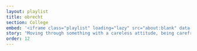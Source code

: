 ```yaml
---
layout: playlist
title: obrecht
section: College
embed: '<iframe class="playlist" loading="lazy" src="about:blank" data-src="https://open.spotify.com/embed/playlist/3cPSALCs8fnItvkIRrpXtH" width="100%" height="380" frameborder="0" allowtransparency="true" allow="autoplay; clipboard-write; encrypted-media; fullscreen; picture-in-picture" title="Spotify playlist"></iframe>'
story: "Moving through something with a careless attitude, being carefree"
order: 12
---
```


<!---
"[oh-brekht] Moving through something with a careless attitude, being carefree"
-->
